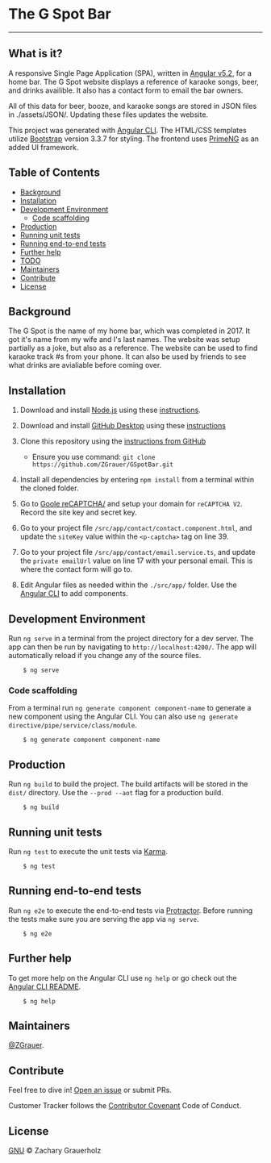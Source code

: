 # The G Spot Bar
----

## What is it?
A responsive Single Page Application (SPA), written in [Angular v5.2](https://angular.io/), for a home bar. The G Spot website displays a reference of karaoke songs, beer, and drinks availible. It also has a contact form to email the bar owners.

All of this data for beer, booze, and karaoke songs are stored in JSON files in ./assets/JSON/.  Updating these files updates the website.

This project was generated with [Angular CLI](https://github.com/angular/angular-cli). The HTML/CSS templates utilize [Bootstrap](http://getbootstrap.com/) version 3.3.7 for styling.  The frontend uses [PrimeNG](https://www.primefaces.org/primeng/#/) as an added UI framework.

## Table of Contents

- [Background](#background)
- [Installation](#installation)
- [Development Environment](#dev)
	- [Code scaffolding](#cli)
- [Production](#prod)
- [Running unit tests](#unittest)
- [Running end-to-end tests](#endtest)
- [Further help](#help)
- [TODO](#todo)
- [Maintainers](#maintainers)
- [Contribute](#contribute)
- [License](#license)

## <a name="background"></a>Background

The G Spot is the name of my home bar, which was completed in 2017. It got it's name from my wife and I's last names.  The website was setup partially as a joke, but also as a reference.  The website can be used to find karaoke track #s from your phone.  It can also be used by friends to see what drinks are avialiable before coming over.


## <a name="installation"></a>Installation
1. Download and install [Node.js](https://nodejs.org/en/download/) using these [instructions](https://docs.npmjs.com/getting-started/installing-node).
2. Download and install [GitHub Desktop](https://help.github.com/articles/set-up-git/) using these [instructions](https://help.github.com/articles/set-up-git/)
3. Clone this repository using the [instructions from GitHub](https://help.github.com/articles/cloning-a-repository/)
    * Ensure you use command:
        `git clone https://github.com/ZGrauer/GSpotBar.git`

4. Install all dependencies by entering `npm install` from a terminal within the cloned folder.
5. Go to [Goole reCAPTCHA/](https://www.google.com/recaptcha) and setup your domain for `reCAPTCHA V2`.  Record the site key and secret key. 
6. Go to your project file `/src/app/contact/contact.component.html`, and update the `siteKey` value within the `<p-captcha>` tag on line 39.
7. Go to your project file `/src/app/contact/email.service.ts`, and update the `private emailUrl` value on line 17 with your personal email.  This is where the contact form will go to.
8. Edit Angular files as needed within the `./src/app/` folder.  Use the [Angular CLI](https://cli.angular.io/) to add components.

## <a name="dev"></a>Development Environment

Run `ng serve` in a terminal from the project directory for a dev server. The app can then be run by navigating to `http://localhost:4200/`. The app will automatically reload if you change any of the source files.

```Shell
    $ ng serve
```

### <a name="cli">Code scaffolding

From a terminal run `ng generate component component-name` to generate a new component using the Angular CLI. You can also use `ng generate directive/pipe/service/class/module`.

```Shell
    $ ng generate component component-name
```

## <a name="prod"></a>Production

Run `ng build` to build the project. The build artifacts will be stored in the `dist/` directory. Use the `--prod --aot` flag for a production build.

```Shell
    $ ng build
```


## <a name="unittest">Running unit tests

Run `ng test` to execute the unit tests via [Karma](https://karma-runner.github.io).

```Shell
    $ ng test
```


## <a name="endtest">Running end-to-end tests

Run `ng e2e` to execute the end-to-end tests via [Protractor](http://www.protractortest.org/).
Before running the tests make sure you are serving the app via `ng serve`.

```Shell
    $ ng e2e
```


## <a name="help">Further help

To get more help on the Angular CLI use `ng help` or go check out the [Angular CLI README](https://github.com/angular/angular-cli/blob/master/README.md).

```Shell
    $ ng help
```


## <a name="maintainers"></a>Maintainers

[@ZGrauer](https://github.com/ZGrauer).

## Contribute

Feel free to dive in! [Open an issue](https://github.com/ZGrauer/GSpotBar/issues/new) or submit PRs.

Customer Tracker follows the [Contributor Covenant](http://contributor-covenant.org/version/1/3/0/) Code of Conduct.

## License

[GNU](LICENSE) © Zachary Grauerholz
